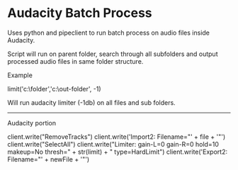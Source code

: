 # Audacity Batch Process

Uses python and pipeclient to run batch process on audio files inside Audacity.

Script will run on parent folder, search through all subfolders and output processed audio files in same folder structure.

Example

limit('c:\folder','c:\out-folder', -1)

Will run audacity limiter (-1db) on all files and sub folders.

---

Audacity portion

client.write("RemoveTracks")
client.write('Import2: Filename="' + file + '"')
client.write("SelectAll")
client.write("Limiter: gain-L=0 gain-R=0 hold=10 makeup=No thresh=" + str(limit) + " type=HardLimit")
client.write('Export2: Filename="' + newFile + '"')
        

